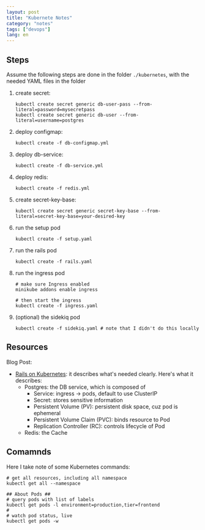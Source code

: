 ```yaml
---
layout: post
title: "Kubernete Notes"
category: "notes"
tags: ["devops"]
lang: en
---
```


## Steps

Assume the following steps are done in the folder `./kubernetes`, with the
needed YAML files in the folder

1. create secret:

       kubectl create secret generic db-user-pass --from-literal=password=mysecretpass
       kubectl create secret generic db-user --from-literal=username=postgres

2. deploy configmap: 
       
       kubectl create -f db-configmap.yml

3. deploy db-service:

       kubectl create -f db-service.yml

4. deploy redis:

       kubectl create -f redis.yml

5. create secret-key-base:

       kubectl create secret generic secret-key-base --from-literal=secret-key-base=your-desired-key

6. run the setup pod

       kubectl create -f setup.yaml

7. run the rails pod

       kubectl create -f rails.yaml

8. run the ingress pod
      
       # make sure Ingress enabled
       minikube addons enable ingress

       # then start the ingress
       kubectl create -f ingress.yaml

9. (optional) the sidekiq pod

       kubectl create -f sidekiq.yaml # note that I didn't do this locally


## Resources

Blog Post: 

- [Rails on Kubernetes](https://blog.cosmocloud.co/rails-on-kubernetes-part-2/):
  it describes what's needed clearly. Here's what it describes:
  - Postgres: the DB service, which is composed of
    - Service: ingress -> pods, default to use ClusterIP
    - Secret: stores sensitive information
    - Persistent Volume (PV): persistent disk space, cuz pod is ephemeral
    - Persistent Volume Claim (PVC): binds resource to Pod
    - Replication Controller (RC): controls lifecycle of Pod
  - Redis: the Cache





## Comamnds

Here I take note of some Kubernetes commands:

```
# get all resources, including all namespace
kubectl get all --namespace

## About Pods ##
# query pods with list of labels
kubectl get pods -l environment=production,tier=frontend
#
# watch pod status, live
kubectl get pods -w
```
